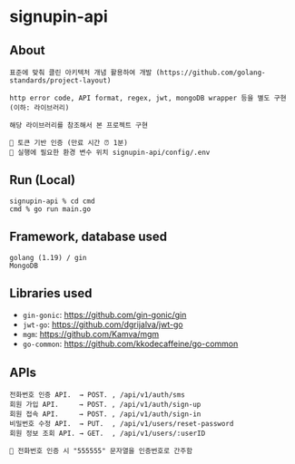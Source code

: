 # signupin-api
## About
```
표준에 맞춰 클린 아키텍처 개념 활용하여 개발 (https://github.com/golang-standards/project-layout)

http error code, API format, regex, jwt, mongoDB wrapper 등을 별도 구현 (이하: 라이브러리)

해당 라이브러리를 참조해서 본 프로젝트 구현

📌 토큰 기반 인증 (만료 시간 ⏰ 1분)
📌 실행에 필요한 환경 변수 위치 signupin-api/config/.env
```

## Run (Local)
```
signupin-api % cd cmd
cmd % go run main.go
```

## Framework, database used
```
golang (1.19) / gin
MongoDB
```

## Libraries used
- `gin-gonic`: https://github.com/gin-gonic/gin
- `jwt-go`: https://github.com/dgrijalva/jwt-go
- `mgm`: https://github.com/Kamva/mgm
- `go-common`: https://github.com/kkodecaffeine/go-common

## APIs
```
전화번호 인증 API.  → POST. , /api/v1/auth/sms
회원 가입 API.     → POST. , /api/v1/auth/sign-up
회원 접속 API.     → POST. , /api/v1/auth/sign-in
비밀번호 수정 API.  → PUT.  , /api/v1/users/reset-password
회원 정보 조회 API. → GET.  , /api/v1/users/:userID

📌 전화번호 인증 시 "555555" 문자열을 인증번호로 간주함
```
